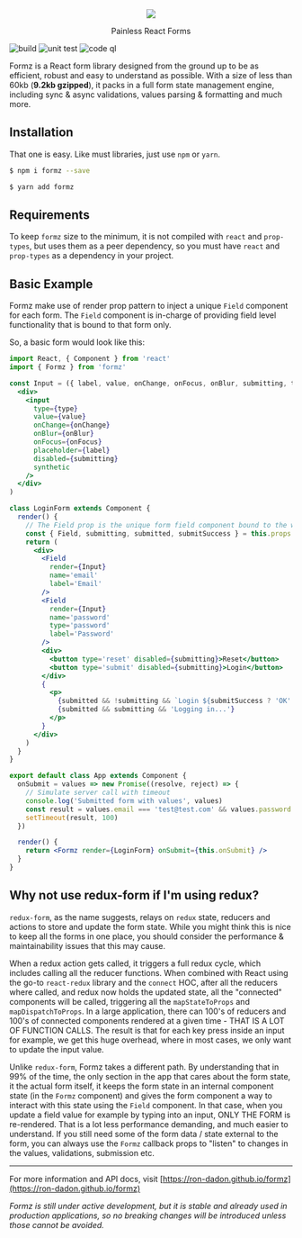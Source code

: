 <div align="center">
    <div><img src="https://ron-dadon.github.io/formz/assets/formz-logo-full.svg" /></div>
    <p>Painless React Forms</p>
</div>

![build](https://github.com/ron-dadon/formz/actions/workflows/build.yml/badge.svg)
![unit test](https://github.com/ron-dadon/formz/actions/workflows/unit-tests.yml/badge.svg)
![code ql](https://github.com/ron-dadon/formz/actions/workflows/codeql-analysis.yml/badge.svg)


Formz is a React form library designed from the ground up to be as efficient, robust and easy to understand as possible. With a size of less than 60kb (**9.2kb gzipped**), it packs in a full form state management engine, including sync & async validations, values parsing & formatting and much more.
 
## Installation

That one is easy. Like must libraries, just use `npm` or `yarn`.

```bash
$ npm i formz --save
``` 

```bash
$ yarn add formz
```

## Requirements

To keep `formz` size to the minimum, it is not compiled with `react` and `prop-types`, but uses them as a peer dependency, so you must have `react` and `prop-types` as a dependency in your project.

## Basic Example

Formz make use of render prop pattern to inject a unique `Field` component for each form. The `Field` component is in-charge of providing field level functionality that is bound to that form only.

So, a basic form would look like this:

```jsx
import React, { Component } from 'react'
import { Formz } from 'formz'

const Input = ({ label, value, onChange, onFocus, onBlur, submitting, type = 'text' }) => (
  <div>
    <input
      type={type}
      value={value}
      onChange={onChange}
      onBlur={onBlur}
      onFocus={onFocus}
      placeholder={label}
      disabled={submitting}
      synthetic
    />
  </div>
)

class LoginForm extends Component {
  render() {
    // The Field prop is the unique form field component bound to the wrapping form
    const { Field, submitting, submitted, submitSuccess } = this.props
    return (
      <div>
        <Field
          render={Input}
          name='email'
          label='Email'
        />
        <Field
          render={Input}
          name='password'
          type='password'
          label='Password'
        />
        <div>
          <button type='reset' disabled={submitting}>Reset</button>
          <button type='submit' disabled={submitting}>Login</button>
        </div>
        {
          <p>
            {submitted && !submitting && `Login ${submitSuccess ? 'OK' : 'FAIL'}`}
            {submitted && submitting && 'Logging in...'}
          </p>
        }
      </div>
    )
  }
}

export default class App extends Component {
  onSubmit = values => new Promise((resolve, reject) => {
    // Simulate server call with timeout
    console.log('Submitted form with values', values)
    const result = values.email === 'test@test.com' && values.password === '12345' ? resolve : reject
    setTimeout(result, 100)
  })

  render() {
    return <Formz render={LoginForm} onSubmit={this.onSubmit} />
  }
}
```

## Why not use redux-form if I'm using redux?

`redux-form`, as the name suggests, relays on `redux` state, reducers and actions to store and update the form state. While you might think this is nice to keep all the forms in one place, you should consider the performance & maintainability issues that this may cause.

When a redux action gets called, it triggers a full redux cycle, which includes calling all the reducer functions. When combined with React using the go-to `react-redux` library and the `connect` HOC, after all the reducers where called, and redux now holds the updated state, all the "connected" components will be called, triggering all the `mapStateToProps` and `mapDispatchToProps`. In a large application, there can 100's of reducers and 100's of connected components rendered at a given time - THAT IS A LOT OF FUNCTION CALLS. The result is that for each key press inside an input for example, we get this huge overhead, where in most cases, we only want to update the input value.

Unlike `redux-form`, Formz takes a different path. By understanding that in 99% of the time, the only section in the app that cares about the form state, it the actual form itself, it keeps the form state in an internal component state (in the `Formz` component) and gives the form component a way to interact with this state using the `Field` component. In that case, when you update a field value for example by typing into an input, ONLY THE FORM is re-rendered. That is a lot less performance demanding, and much easier to understand. If you still need some of the form data / state external to the form, you can always use the `Formz` callback props to "listen" to changes in the values, validations, submission etc.

---

For more information and API docs, visit [https://ron-dadon.github.io/formz](https://ron-dadon.github.io/formz)

_Formz is still under active development, but it is stable and already used in production applications, so no breaking changes will be introduced unless those cannot be avoided._
